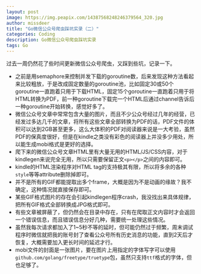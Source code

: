 ```yaml
---
layout: post
image: https://img.peapix.com/14387568248246379564_320.jpg
author: missdeer
title: "Go微信公众号爬虫踩坑实录（二）"
categories: Coding
description: Go微信公众号爬虫踩坑实录
tags: Go
---
```


过去一周仍然花了些时间更新微信公众号爬虫，又踩到些坑，记录一下。

- 之前是用semaphore来控制并发下载的goroutine数，后来发现这种方法看起来比较粗放，于是改成固定数量的goroutine池，比如固定30或50个goroutine一直跑着只用于下载HTML，固定15个goroutine一直跑着只用于将HTML转换为PDF，前一种goroutine下载完一个HTML后通过channel告诉后一种goroutine开始转换，感觉好多了。
- 微信公众号文章中常常包含大量的图片，而且不少公众号经过几年的经营，已经发过多达几千的文章，将所有这些文章全部转换为PDF的话，PDF文件的体积可以达到2GB甚至更多，这么大体积的PDF对阅读器来说是一大考验，虽然PDF的保真度很好，但是在kindle之类没有彩色的阅读器上并没多少用处，所以能生成mobi格式是更好的选择。
- 爬下来的微信公众号文章HTML里有大量无用的HTML/JS/CSS内容，对于kindlegen来说完全无用，所以只需要保留正文`<p></p>`之间的内容即可。
- kindle的HTML渲染程序对HTML tag的支持极其有限，所以将多余的各种`style`等等attribute删除掉即可。
- 并不是所有的GIF都能提取出多个frame，大概是因为不是动画的缘故？我不确定，这种情况就直接保存即可。
- 某些GIF格式图片的存在会引起kindlegen程序crash，我没找出来具体规律，把所有GIF格式全部转换成JPG格式即可。
- 有些文章被屏蔽了，但仍然会在目录中存在，只有在爬取正文内容时才会返回一个错误信息，而且错误信息分好几种，需要统一处理这些情况。
- 虽然我每次请求都加入了1~5秒不等的延时，但可能仍然过于频繁，周末调试程序时微信就把我的账号封了查看公众号所有历史消息的功能，直到2天后才恢复，大概需要加入更长时间的延迟才行。
- mobi文件的封面是一张图片，要在图片上用指定的字体写字可以使用`github.com/golang/freetype/truetype`包，虽然只支持`ttf`格式的字体，但也足够了。

